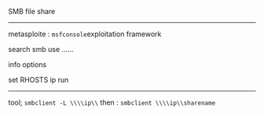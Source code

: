 SMB file share

---
metasploite : 
`msfconsole`exploitation framework

search smb
use ......

info 
options

set RHOSTS ip
run

---

tool; `smbclient -L \\\\ip\\`
then : `smbclient \\\\ip\\sharename`
